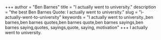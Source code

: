 +++
author = "Ben Barnes"
title = "I actually went to university."
description = "the best Ben Barnes Quote: I actually went to university."
slug = "i-actually-went-to-university"
keywords = "I actually went to university.,ben barnes,ben barnes quotes,ben barnes quote,ben barnes sayings,ben barnes saying,quotes, sayings,quote, saying, motivation"
+++
I actually went to university.
